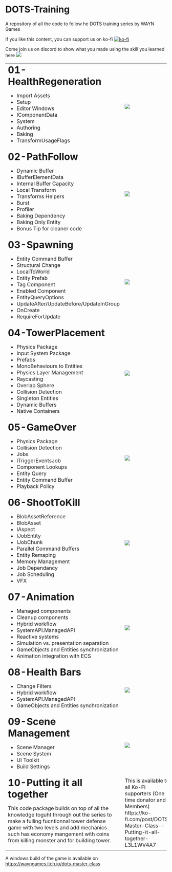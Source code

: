 # DOTS-Training
A repository of all the code to follow he DOTS training series by WAYN Games


If you like this content, you can support us on ko-fi [![ko-fi](https://ko-fi.com/img/githubbutton_sm.svg)](https://ko-fi.com/M4M8UEQP8)

Come join us on discord to show what you made using the skill you learned here [![](https://dcbadge.vercel.app/api/server/GhgM26xxPe?style=flat)](https://discord.gg/GhgM26xxPe)


<table border="0">
	<tr>
		<td>
			<b style="font-size:30px">01-HealthRegeneration</b>
			<ul>
				<li> Import Assets</li>
				<li> Setup</li>
				<li> Editor Windows</li>
				<li> IComponentData </li>
				<li> System </li>
				<li> Authoring</li>
				<li> Baking </li>
				<li> TransformUsageFlags </li>
			</ul>
		</td>
		<td>
			<a href="https://www.youtube.com/watch?v=Z5CMGm6lmDQ">
				<img src="https://img.youtube.com/vi/Z5CMGm6lmDQ/0.jpg"/>
			</a>
		</td>
	</tr>
	<tr>
		<td>
			<b style="font-size:30px">02-PathFollow</b>
			<ul>
				<li> Dynamic Buffer</li>
				<li> IBufferElementData</li>
				<li> Internal Buffer Capacity</li>
				<li> Local Transform</li>
				<li> Transforms Helpers</li>
				<li> Burst </li>
				<li> Profiler</li>
				<li> Baking Dependency</li>
				<li> Baking Only Entity</li>
				<li> Bonus Tip for cleaner code</li>
			</ul>
		</td>
		<td>
			<a href="https://www.youtube.com/watch?v=gODYxTgk-TI">
				<img src="https://img.youtube.com/vi/gODYxTgk-TI/0.jpg"/>
			</a>
		</td>
	</tr>
</tr>
<tr>
	<td>
		<b style="font-size:30px">03-Spawning</b>
		<ul>
			<li>Entity Command Buffer</li>
			<li>Structural Change</li>
			<li>LocalToWorld</li>
			<li>Entity Prefab</li>
			<li>Tag Component </li>
			<li>Enabled Component</li>
			<li>EntityQueryOptions</li>
			<li>UpdateAfter/UpdateBefore/UpdateInGroup</li>
			<li>OnCreate</li>
			<li>RequireForUpdate</li>
		</ul>
	</td>
	<td>
		<a href="https://www.youtube.com/watch?v=wpuBGPqa4z8">
			<img src="https://img.youtube.com/vi/wpuBGPqa4z8/0.jpg"/>
		</a>
	</td>
</tr>
<tr>
	<td>
		<b style="font-size:30px">04-TowerPlacement</b>
		<ul>
			<li>Physics Package                      </li>
			<li>Input System Package                 </li>
			<li>Prefabs                              </li>
			<li>MonoBehaviours to Entities           </li>
			<li>Physics Layer Management             </li>
			<li>Raycasting                           </li>
			<li>Overlap Sphere                       </li>
			<li>Collision Detection                  </li>
			<li>Singleton Entities                   </li>
			<li>Dynamic Buffers                      </li>
			<li>Native Containers                    </li>
		</ul>
	</td>
	<td>
		<a href="https://www.youtube.com/watch?v=sgWyFaSMC3c">
			<img src="https://img.youtube.com/vi/sgWyFaSMC3c/0.jpg"/>
		</a>
	</td>
</tr>
<tr>
	<td>
		<b style="font-size:30px">05-GameOver</b>
		<ul>
			<li>Physics Package			 </li>
			<li>Collision Detection      </li>
			<li>Jobs                     </li>
			<li>ITriggerEventsJob        </li>
			<li>Component Lookups        </li>
			<li>Entity Query             </li>
			<li>Entity Command Buffer    </li>
			<li>Playback Policy          </li>
		</ul>
	</td>
	<td>
		<a href="https://www.youtube.com/watch?v=Kv3CA8NUukM">
			<img src="https://img.youtube.com/vi/Kv3CA8NUukM/0.jpg"/>
		</a>
	</td>
</tr>
<tr>
	<td>
		<b style="font-size:30px">06-ShootToKill</b>
		<ul>
			<li>BlobAssetReference                   </li>
			<li>BlobAsset                            </li>
			<li>IAspect                              </li>
			<li>IJobEntity                           </li>
			<li>IJobChunk                            </li>
			<li>Parallel Command Buffers             </li>
			<li>Entity Remaping                      </li>
			<li>Memory Management                    </li>
			<li>Job Dependancy                       </li>
			<li>Job Scheduling                       </li>
			<li>VFX                                  </li>
		</ul>
	</td>
	<td>
		<a href="https://www.youtube.com/watch?v=FJdthVNK5dA">
			<img src="https://img.youtube.com/vi/FJdthVNK5dA/0.jpg"/>
		</a>
	</td>
</tr>
<tr>
	<td>
		<b style="font-size:30px">07-Animation</b>
		<ul>
			<li>Managed components                                  </li>
			<li>Cleanup components                                  </li>
			<li>Hybrid workflow                                     </li>
			<li>SystemAPI.ManagedAPI                                </li>
			<li>Reactive systems                                    </li>
			<li>Simulation vs. presentation separation              </li>
			<li>GameObjects and Entities synchronization            </li>
			<li>Animation integration with ECS                      </li>
		</ul>
	</td>
	<td>
		<a href="https://www.youtube.com/watch?v=va6xGjKBxbU">
			<img src="https://img.youtube.com/vi/va6xGjKBxbU/0.jpg"/>
		</a>
	</td>
</tr>
<tr>
	<td>
		<b style="font-size:30px">08-Health Bars</b>
		<ul>
			<li>Change Filters                            	      </li>
			<li>Hybrid workflow                                   </li>
			<li>SystemAPI.ManagedAPI                              </li>
			<li>GameObjects and Entities synchronization          </li>
		</ul>
	</td>
	<td>
		<a href="https://www.youtube.com/watch?v=UpeokYXpuqE">
			<img src="https://img.youtube.com/vi/UpeokYXpuqE/0.jpg"/>
		</a>
	</td>
</tr>
<tr>
	<td>
		<b style="font-size:30px">09-Scene Management</b>
		<ul>
			<li>Scene Manager                            	      </li>
			<li>Scene System                                   </li>
			<li>UI Toolkit                              </li>
			<li>Build Settings          </li>
		</ul>
	</td>
	<td>
		<a href="https://www.youtube.com/watch?v=ZigHHzelQ9Q">
			<img src="https://img.youtube.com/vi/ZigHHzelQ9Q/0.jpg"/>
		</a>
	</td>
</tr>
<tr>
	<td>
		<b style="font-size:30px">10-Putting it all together</b></br>
		<p>This code package builds on top of all the knowledge toguht through out the series to make a fulling fucntionnal tower defense game with two levels and add mechanics such has economy mangement with coins from killing monster and for building tower.
		</p>
	</td>
	<td>		
		This is available to all Ko-Fi supporters (One time donator and Members)</br>
		https://ko-fi.com/post/DOTS-Master-Class--Putting-it-all-together-L3L1WV4A7 
	</td>
</tr>
</table>

A windows build of the game is available on https://wayngames.itch.io/dots-master-class


